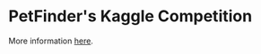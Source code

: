 # PetFinder's Kaggle Competition

More information [here](https://www.kaggle.com/c/petfinder-pawpularity-score/overview).
